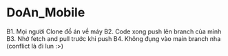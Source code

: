 # DoAn_Mobile
B1. Mọi người Clone đồ án về máy
B2. Code xong push lên branch của mình
B3. Nhớ fetch and pull trước khi push
B4. Không đụng vào main branch nha (conflict là đi lun :>)

